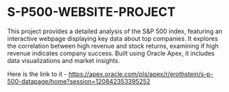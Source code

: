 # S-P500-WEBSITE-PROJECT
This project provides a detailed analysis of the S&amp;P 500 index, featuring an interactive webpage displaying key data about top companies. It explores the correlation between high revenue and stock returns, examining if high revenue indicates company success. Built using Oracle Apex, it includes data visualizations and market insights.

Here is the link to it - https://apex.oracle.com/pls/apex/r/erothstein/s-p-500-datapage/home?session=120842353395252 
